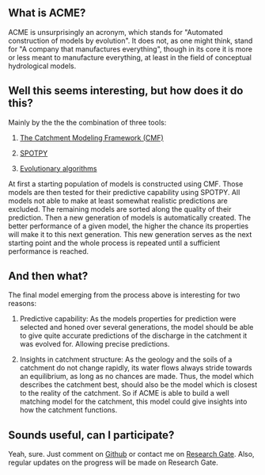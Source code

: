 ## What is ACME?

ACME is unsurprisingly an acronym, which stands for "Automated construction of models by evolution".  It does not, as one might think, stand for "A company that manufactures everything", though in its core it is more or less meant to manufacture everything, at least in the field of conceptual hydrological models. 

## Well this seems interesting, but how does it do this?

Mainly by the the the combination of three tools: 

1) [The Catchment Modeling Framework (CMF)](http://fb09-pasig.umwelt.uni-giessen.de/cmf "The Catchment Modeling Framework")

2) [SPOTPY](http://fb09-pasig.umwelt.uni-giessen.de/cmf "SPOTPY")

3) [Evolutionary algorithms](https://en.wikipedia.org/wiki/Evolutionary_algorithm "Evo")


At first a starting population of models is constructed using CMF. Those models are then tested for their predictive capability using SPOTPY. All models not able to make at least somewhat realistic predictions are excluded. The remaining models are sorted along the quality of their prediction. Then a new generation of models is automatically created. The better performance of a given model, the higher the chance its properties will make it to this next generation. This new generation serves as the next starting point and the whole process is repeated until a sufficient performance is reached. 

## And then what?
The final model emerging from the process above is interesting for two reasons:

1) Predictive capability: As the models properties for prediction were selected and honed over several generations, the model should be able to give quite accurate predictions of the discharge in the catchment it was evolved for. Allowing precise predictions.

2) Insights in catchment structure: As the geology and the soils of a catchment do not change rapidly, its water flows always stride towards an equilibrium, as long as no chances are made. Thus, the model which describes the catchment best, should also be the model which is closest to the reality of the catchment. So if ACME is able to build a well matching model for the catchment, this model could give insights into how the catchment functions. 

## Sounds useful, can I participate?
Yeah, sure. Just comment on [Github](https://github.com/zutn/ACME) or contact me on [Research Gate](https://www.researchgate.net/profile/Florian_Jehn). Also, regular updates on the progress will be made on Research Gate. 